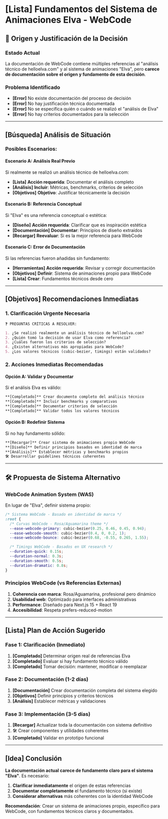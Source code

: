 # **[Lista]** Fundamentos del Sistema de Animaciones Elva - WebCode

## 🤔 **Origen y Justificación de la Decisión**

### **Estado Actual**

La documentación de WebCode contiene múltiples referencias al "análisis técnico de helloelva.com" y al sistema de animaciones "Elva", pero **carece de documentación sobre el origen y fundamento de esta decisión**.

### **Problema Identificado**

- **[Error]** No existe documentación del proceso de decisión
- **[Error]** No hay justificación técnica documentada
- **[Error]** No se especifica quién o cuándo se realizó el "análisis de Elva"
- **[Error]** No hay criterios documentados para la selección

---

## **[Búsqueda]** **Análisis de Situación**

### **Posibles Escenarios:**

#### **Escenario A: Análisis Real Previo**

Si realmente se realizó un análisis técnico de helloelva.com:

- **[Lista]** **Acción requerida**: Documentar el análisis completo
- **[Análisis]** **Incluir**: Métricas, benchmarks, criterios de selección
- **[Objetivos]** **Objetivo**: Justificar técnicamente la decisión

#### **Escenario B: Referencia Conceptual**

Si "Elva" es una referencia conceptual o estética:

- **[Diseño]** **Acción requerida**: Clarificar que es inspiración estética
- **[Documentación]** **Documentar**: Principios de diseño extraídos
- **[Recargar]** **Reevaluar**: Si es la mejor referencia para WebCode

#### **Escenario C: Error de Documentación**

Si las referencias fueron añadidas sin fundamento:

- **[Herramientas]** **Acción requerida**: Revisar y corregir documentación
- **[Objetivos]** **Definir**: Sistema de animaciones propio para WebCode
- **[Lista]** **Crear**: Fundamentos técnicos desde cero

---

## **[Objetivos]** **Recomendaciones Inmediatas**

### **1. Clarificación Urgente Necesaria**

```markdown
❓ PREGUNTAS CRÍTICAS A RESOLVER:

1. ¿Se realizó realmente un análisis técnico de helloelva.com?
2. ¿Quién tomó la decisión de usar Elva como referencia?
3. ¿Cuáles fueron los criterios de selección?
4. ¿Existen alternativas más apropiadas para WebCode?
5. ¿Los valores técnicos (cubic-bezier, timings) están validados?
```

### **2. Acciones Inmediatas Recomendadas**

#### **Opción A: Validar y Documentar**

Si el análisis Elva es válido:

```markdown
**[Completado]** Crear documento completo del análisis técnico
**[Completado]** Incluir benchmarks y comparativas
**[Completado]** Documentar criterios de selección
**[Completado]** Validar todos los valores técnicos
```

#### **Opción B: Redefinir Sistema**

Si no hay fundamento sólido:

```markdown
**[Recargar]** Crear sistema de animaciones propio WebCode
**[Diseño]** Definir principios basados en identidad de marca
**[Análisis]** Establecer métricas y benchmarks propios
🛠️ Desarrollar guidelines técnicos coherentes
```

---

## 🛠️ **Propuesta de Sistema Alternativo**

### **WebCode Animation System (WAS)**

En lugar de "Elva", definir sistema propio:

```css
/* Sistema WebCode - Basado en identidad de marca */
:root {
  /* Curvas WebCode - Rosa/Aguamarina theme */
  --ease-webcode-primary: cubic-bezier(0.25, 0.46, 0.45, 0.94);
  --ease-webcode-smooth: cubic-bezier(0.4, 0, 0.2, 1);
  --ease-webcode-bounce: cubic-bezier(0.68, -0.55, 0.265, 1.55);

  /* Timings WebCode - Basados en UX research */
  --duration-quick: 0.15s;
  --duration-normal: 0.3s;
  --duration-smooth: 0.5s;
  --duration-dramatic: 0.8s;
}
```

### **Principios WebCode (vs Referencias Externas)**

1. **Coherencia con marca**: Rosa/Aguamarina, profesional pero dinámico
2. **Usabilidad web**: Optimizado para interfaces administrativas
3. **Performance**: Diseñado para Next.js 15 + React 19
4. **Accesibilidad**: Respeta prefers-reduced-motion

---

## **[Lista]** **Plan de Acción Sugerido**

### **Fase 1: Clarificación (Inmediato)**

1. **[Completado]** Determinar origen real de referencias Elva
2. **[Completado]** Evaluar si hay fundamento técnico válido
3. **[Completado]** Tomar decisión: mantener, modificar o reemplazar

### **Fase 2: Documentación (1-2 días)**

1. **[Documentación]** Crear documentación completa del sistema elegido
2. **[Objetivos]** Definir principios y criterios técnicos
3. **[Análisis]** Establecer métricas y validaciones

### **Fase 3: Implementación (3-5 días)**

1. **[Recargar]** Actualizar toda la documentación con sistema definitivo
2. 🛠️ Crear componentes y utilidades coherentes
3. **[Completado]** Validar en prototipo funcional

---

## **[Idea]** **Conclusión**

**La documentación actual carece de fundamento claro para el sistema "Elva"**. Es necesario:

1. **Clarificar inmediatamente** el origen de estas referencias
2. **Documentar completamente** el fundamento técnico (si existe)
3. **Considerar alternativas** más coherentes con la identidad WebCode

**Recomendación**: Crear un sistema de animaciones propio, específico para WebCode, con fundamentos técnicos claros y documentados.
